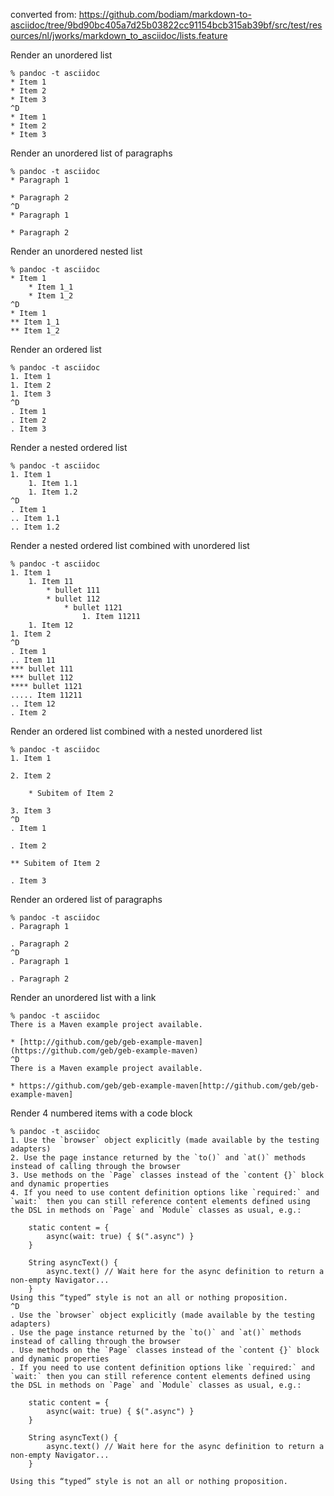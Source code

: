 converted from: <https://github.com/bodiam/markdown-to-asciidoc/tree/9bd90bc405a7d25b03822cc91154bcb315ab39bf/src/test/resources/nl/jworks/markdown_to_asciidoc/lists.feature>

Render an unordered list

```
% pandoc -t asciidoc
* Item 1
* Item 2
* Item 3
^D
* Item 1
* Item 2
* Item 3
```


Render an unordered list of paragraphs

```
% pandoc -t asciidoc
* Paragraph 1

* Paragraph 2
^D
* Paragraph 1

* Paragraph 2
```


Render an unordered nested list

```
% pandoc -t asciidoc
* Item 1
    * Item 1_1
    * Item 1_2
^D
* Item 1
** Item 1_1
** Item 1_2
```


Render an ordered list

```
% pandoc -t asciidoc
1. Item 1
1. Item 2
1. Item 3
^D
. Item 1
. Item 2
. Item 3
```


Render a nested ordered list

```
% pandoc -t asciidoc
1. Item 1
    1. Item 1.1
    1. Item 1.2
^D
. Item 1
.. Item 1.1
.. Item 1.2
```


Render a nested ordered list combined with unordered list

```
% pandoc -t asciidoc
1. Item 1
    1. Item 11
        * bullet 111
        * bullet 112
            * bullet 1121
                1. Item 11211
    1. Item 12
1. Item 2
^D
. Item 1
.. Item 11
*** bullet 111
*** bullet 112
**** bullet 1121
..... Item 11211
.. Item 12
. Item 2
```


Render an ordered list combined with a nested unordered list

```
% pandoc -t asciidoc
1. Item 1

2. Item 2

    * Subitem of Item 2

3. Item 3
^D
. Item 1

. Item 2

** Subitem of Item 2

. Item 3
```


Render an ordered list of paragraphs

```
% pandoc -t asciidoc
. Paragraph 1

. Paragraph 2
^D
. Paragraph 1

. Paragraph 2
```


Render an unordered list with a link

```
% pandoc -t asciidoc
There is a Maven example project available.

* [http://github.com/geb/geb-example-maven](https://github.com/geb/geb-example-maven)
^D
There is a Maven example project available.

* https://github.com/geb/geb-example-maven[http://github.com/geb/geb-example-maven]
```


Render 4 numbered items with a code block

```
% pandoc -t asciidoc
1. Use the `browser` object explicitly (made available by the testing adapters)
2. Use the page instance returned by the `to()` and `at()` methods instead of calling through the browser
3. Use methods on the `Page` classes instead of the `content {}` block and dynamic properties
4. If you need to use content definition options like `required:` and `wait:` then you can still reference content elements defined using the DSL in methods on `Page` and `Module` classes as usual, e.g.:

    static content = {
        async(wait: true) { $(".async") }
    }

    String asyncText() {
        async.text() // Wait here for the async definition to return a non-empty Navigator...
    }
Using this “typed” style is not an all or nothing proposition.
^D
. Use the `browser` object explicitly (made available by the testing adapters)
. Use the page instance returned by the `to()` and `at()` methods instead of calling through the browser
. Use methods on the `Page` classes instead of the `content {}` block and dynamic properties
. If you need to use content definition options like `required:` and `wait:` then you can still reference content elements defined using the DSL in methods on `Page` and `Module` classes as usual, e.g.:

    static content = {
        async(wait: true) { $(".async") }
    }

    String asyncText() {
        async.text() // Wait here for the async definition to return a non-empty Navigator...
    }

Using this “typed” style is not an all or nothing proposition.
```


